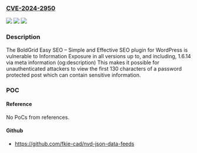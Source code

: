 ### [CVE-2024-2950](https://cve.mitre.org/cgi-bin/cvename.cgi?name=CVE-2024-2950)
![](https://img.shields.io/static/v1?label=Product&message=BoldGrid%20Easy%20SEO%20%E2%80%93%20Simple%20and%20Effective%20SEO&color=blue)
![](https://img.shields.io/static/v1?label=Version&message=*%3C%3D%201.6.14%20&color=brighgreen)
![](https://img.shields.io/static/v1?label=Vulnerability&message=CWE-200%20Information%20Exposure&color=brighgreen)

### Description

The BoldGrid Easy SEO – Simple and Effective SEO plugin for WordPress is vulnerable to Information Exposure in all versions up to, and including, 1.6.14 via meta information (og:description) This makes it possible for unauthenticated attackers to view the first 130 characters of a password protected post which can contain sensitive information.

### POC

#### Reference
No PoCs from references.

#### Github
- https://github.com/fkie-cad/nvd-json-data-feeds

